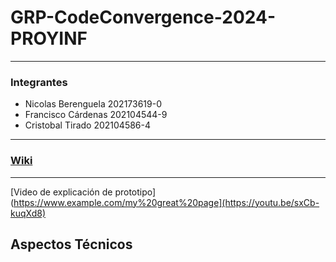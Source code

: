 # GRP-CodeConvergence-2024-PROYINF

---------

### Integrantes

- Nicolas Berenguela  202173619-0
- Francisco Cárdenas  202104544-9
- Cristobal Tirado    202104586-4
  
--------

### [Wiki](https://github.com/Chopan22/GRP-CodeConvergence-2024-PROYINF/wiki "Wiki")

--------

[Video de explicación de prototipo](https://www.example.com/my%20great%20page](https://youtu.be/sxCb-kuqXd8)

## Aspectos Técnicos
